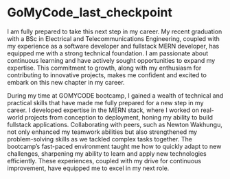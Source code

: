 # GoMyCode_last_checkpoint
I am fully prepared to take this next step in my career. My recent graduation with a BSc in Electrical and Telecommunications Engineering, coupled with my experience as a software developer and fullstack MERN developer, has equipped me with a strong technical foundation.  I am passionate about continuous learning and have actively sought opportunities to expand my expertise. This commitment to growth, along with my enthusiasm for contributing to innovative projects, makes me confident and excited to embark on this new chapter in my career.

During my time at GOMYCODE bootcamp, I gained a wealth of technical and practical skills that have made me fully prepared for a new step in my career. I developed expertise in the MERN stack, where I worked on real-world projects from conception to deployment, honing my ability to build fullstack applications. Collaborating with peers, such as Newton Wakhungu, not only enhanced my teamwork abilities but also strengthened my problem-solving skills as we tackled complex tasks together. The bootcamp’s fast-paced environment taught me how to quickly adapt to new challenges, sharpening my ability to learn and apply new technologies efficiently. These experiences, coupled with my drive for continuous improvement, have equipped me to excel in my next role.
